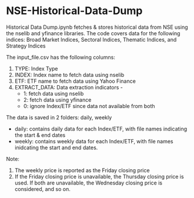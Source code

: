 # NSE-Historical-Data-Dump
Historical Data Dump.ipynb fetches & stores historical data from NSE using the nselib and yfinance libraries. The code covers data for the following indices: Broad Market Indices, Sectoral Indices, Thematic Indices, and Strategy Indices

The input_file.csv has the following columns:
1. TYPE: Index Type
2. INDEX: Index name to fetch data using nselib
3. ETF: ETF name to fetch data using Yahoo Finance
4. EXTRACT_DATA: Data extraction indicators - 
   * 1: fetch data using nselib
   * 2: fetch data using yfinance
   * 0: ignore Index/ETF since data not available from both

The data is saved in 2 folders: daily, weekly
  * daily: contains daily data for each Index/ETF, with file names indicating the start & end dates
  * weekly: contains weekly data for each Index/ETF, with file names inidcating the start and end dates.

Note:
1. The weekly price is reported as the Friday closing price
2. If the Friday closing price is unavailable, the Thursday closing price is used. If both are unavailable, the Wednesday closing price is considered, and so on.
